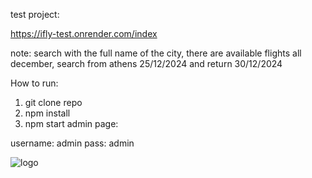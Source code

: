 test project:

https://ifly-test.onrender.com/index

note: search with the full name of the city, there are available flights all december, search from athens 25/12/2024 and return 30/12/2024


How to run:
1. git clone repo
2. npm install
3. npm start
admin page:

username: admin
pass: admin


![logo](https://github.com/garachovitis/ifly/assets/129487867/bb220a97-033f-4a1e-a9c6-9e9ed4ca75ee)
